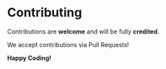 # Contributing

Contributions are **welcome** and will be fully **credited**.

We accept contributions via Pull Requests!

**Happy Coding!**
